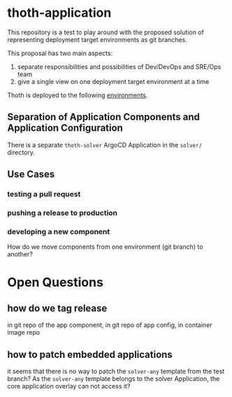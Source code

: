 # thoth-application

This repository is a test to play around with the proposed solution of representing deployment target environments
as git branches.

This proposal has two main aspects:

1. separate responsibilities and possibilities of Dev/DevOps and SRE/Ops team
2. give a single view on one deployment target environment at a time

Thoth is deployed to the following [environments](docs/environments.md).

## Separation of Application Components and Application Configuration

There is a separate `thoth-solver` ArgoCD Application in the `solver/` directory.  

## Use Cases

### testing a pull request

### pushing a release to production

### developing a new component

How do we move components from one environment (git branch) to another?

# Open Questions

## how do we tag release

in git repo of the app component, in git repo of app config, in container image repo

## how to patch embedded applications

it seems that there is no way to patch the `solver-any` template from the test branch? As the `solver-any` template
belongs to the solver Application, the core application overlay can not access it?
